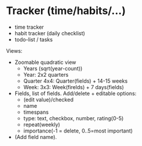 # Tracker (time/habits/...)

- time tracker
- habit tracker (daily checklist)
- todo-list / tasks


Views:
- Zoomable quadratic view
    - Years (sqrt(year-count))
    - Year: 2x2 quarters
    - Quarter 4x4: Quarter(fields) + 14-15 weeks 
    - Week: 3x3: Week(firelds) + 7 days(fields)
- Fields, list of fields. Add/delete + editable options:
    - (edit value)/checked
    - name
    - timespans
    - type: text, checkbox, number, rating(0-5)
    - repeat(weekly)
    - importance(-1 = delete, 0..5=most important)
- (Add field name).
